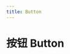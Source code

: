 ```yaml
---
title: Button
---
```

# 按钮 Button

<ClientOnly>
  <wlin-button-demo1></wlin-button-demo1>
</ClientOnly>


